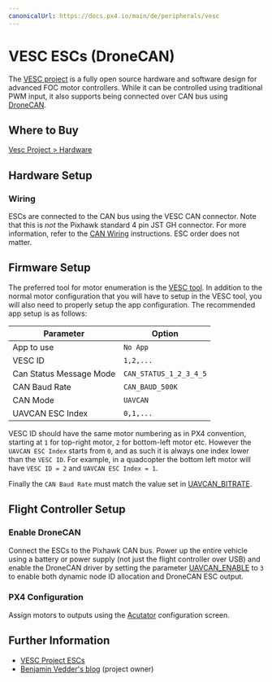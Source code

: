 ```yaml
---
canonicalUrl: https://docs.px4.io/main/de/peripherals/vesc
---
```


# VESC ESCs (DroneCAN)

The [VESC project](https://vesc-project.com/) is a fully open source hardware and software design for advanced FOC motor controllers. While it can be controlled using traditional PWM input, it also supports being connected over CAN bus using [DroneCAN](../dronecan/README.md).

## Where to Buy

[Vesc Project > Hardware](https://vesc-project.com/Hardware)

## Hardware Setup
### Wiring

ESCs are connected to the CAN bus using the VESC CAN connector. Note that this is *not* the Pixhawk standard 4 pin JST GH connector. For more information, refer to the [CAN Wiring](../can/README.md#wiring) instructions. ESC order does not matter.

## Firmware Setup

The preferred tool for motor enumeration is the [VESC tool](https://vesc-project.com/vesc_tool). In addition to the normal motor configuration that you will have to setup in the VESC tool, you will also need to properly setup the app configuration. The recommended app setup is as follows:

| Parameter               | Option                 |
| ----------------------- | ---------------------- |
| App to use              | `No App`               |
| VESC ID                 | `1,2,...`              |
| Can Status Message Mode | `CAN_STATUS_1_2_3_4_5` |
| CAN Baud Rate           | `CAN_BAUD_500K`        |
| CAN Mode                | `UAVCAN`               |
| UAVCAN ESC Index        | `0,1,...`              |

VESC ID should have the same motor numbering as in PX4 convention, starting at `1` for top-right motor, `2` for bottom-left motor etc. However the `UAVCAN ESC Index` starts from `0`, and as such it is always one index lower than the `VESC ID`. For example, in a quadcopter the bottom left motor will have `VESC ID = 2` and `UAVCAN ESC Index = 1`.

Finally the `CAN Baud Rate` must match the value set in [UAVCAN_BITRATE](../advanced_config/parameter_reference.md#UAVCAN_BITRATE).

## Flight Controller Setup

### Enable DroneCAN

Connect the ESCs to the Pixhawk CAN bus. Power up the entire vehicle using a battery or power supply (not just the flight controller over USB) and enable the DroneCAN driver by setting the parameter [UAVCAN_ENABLE](../advanced_config/parameter_reference.md#UAVCAN_ENABLE) to `3` to enable both dynamic node ID allocation and DroneCAN ESC output.

### PX4 Configuration

Assign motors to outputs using the [Acutator](../config/actuators.md#actuator-testing) configuration screen.

<!-- removed as there is no info for it in linked doc -->
<!--
## Troubleshooting

See DroneCAN Troubleshooting - (README.md#troubleshooting).
-->

## Further Information

* [VESC Project ESCs](https://vesc-project.com/)
* [Benjamin Vedder's blog](http://vedder.se) (project owner)
